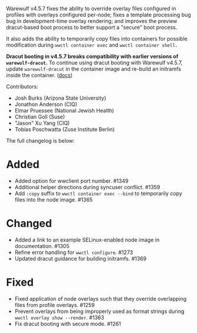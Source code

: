 Warewulf v4.5.7 fixes the ability to override overlay files configured in profiles with overlays configured per-node; fixes a template processing bug bug in development-time overlay rendering; and improves the preview dracut-based boot process to better support a "secure" boot process.

It also adds the ability to temporarily copy files into containers for possible modification during `wwctl container exec` and `wwctl container shell.`

**Dracut booting in v4.5.7 breaks compatibility with earlier versions of `warewulf-dracut`.** To continue using dracut booting with Warewulf v4.5.7, update `warewulf-dracut` in the container image and re-build an initramfs inside the container. ([docs][1])

[1]: https://warewulf.org/docs/v4.5.x/contents/boot-management.html#booting-with-dracut

Contributors:

* Josh Burks (Arizona State University)
* Jonathon Anderson (CIQ)
* Elmar Pruessee (National Jewish Health)
* Christian Goll (Suse)
* "Jason" Xu Yang (CIQ)
* Tobias Poschwatta (Zuse Institute Berlin)

The full changelog is below:

# Added

- Added option for wwclient port number. #1349
- Additional helper directions during syncuser conflict. #1359
- Add `:copy` suffix to `wwctl container exec --bind` to temporarily copy files into the node image. #1365

# Changed

- Added a link to an example SELinux-enabled node image in documentation. #1305
- Refine error handling for `wwctl configure`. #1273
- Updated dracut guidance for building initramfs. #1369

# Fixed

- Fixed application of node overlays such that they override overlapping files from profile overlays. #1259
- Prevent overlays from being improperly used as format strings during `wwctl overlay show --render`. #1363
- Fix dracut booting with secure mode. #1261
